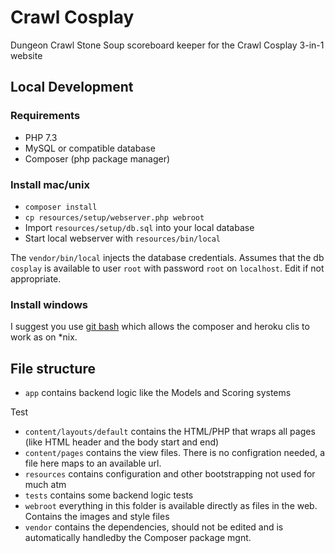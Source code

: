 # Crawl Cosplay
Dungeon Crawl Stone Soup scoreboard keeper for the Crawl Cosplay 3-in-1 website

## Local Development

### Requirements

 - PHP 7.3
 - MySQL or compatible database
 - Composer (php package manager)
 
### Install mac/unix

 - `composer install`
 - `cp resources/setup/webserver.php webroot`
 - Import `resources/setup/db.sql` into your local database
 - Start local webserver with `resources/bin/local`

The `vendor/bin/local` injects the database credentials. Assumes that the db `cosplay` is available to user `root` with password `root` on `localhost`. Edit if not appropriate.

### Install windows

I suggest you use [git bash](https://gitforwindows.org) which allows the composer and heroku clis to work as on *nix.

## File structure

 - `app` contains backend logic like the Models and Scoring systems

 Test
 - `content/layouts/default` contains the HTML/PHP that wraps all pages (like HTML header and the body start and end)
 - `content/pages` contains the view files. There is no configration needed, a file here maps to an available url.
 - `resources` contains configuration and other bootstrapping not used for much atm
 - `tests` contains some backend logic tests
 - `webroot` everything in this folder is available directly as files in the web. Contains the images and style files
 - `vendor` contains the dependencies, should not be edited and is automatically handledby the Composer package mgnt.
